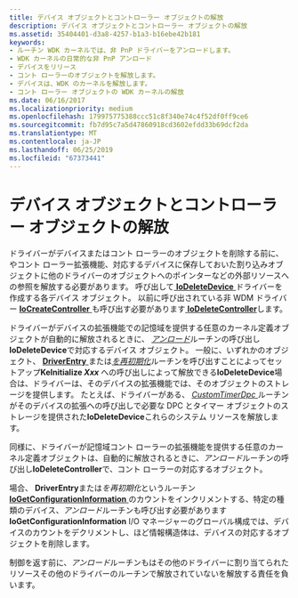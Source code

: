 ```yaml
---
title: デバイス オブジェクトとコントローラー オブジェクトの解放
description: デバイス オブジェクトとコントローラー オブジェクトの解放
ms.assetid: 35404401-d3a8-4257-b1a3-b16ebe42b181
keywords:
- ルーチン WDK カーネルでは、非 PnP ドライバーをアンロードします。
- WDK カーネルの日常的な非 PnP アンロード
- デバイスをリリース
- コント ローラーのオブジェクトを解放します。
- デバイスは、WDK のカーネルを解放します。
- コント ローラー オブジェクトの WDK カーネルの解放
ms.date: 06/16/2017
ms.localizationpriority: medium
ms.openlocfilehash: 179975775388ccc51c8f340e74c4f52df0ff9ce6
ms.sourcegitcommit: fb7d95c7a5d47860918cd3602efdd33b69dcf2da
ms.translationtype: MT
ms.contentlocale: ja-JP
ms.lasthandoff: 06/25/2019
ms.locfileid: "67373441"
---
```

# <a name="releasing-device-and-controller-objects"></a>デバイス オブジェクトとコントローラー オブジェクトの解放





ドライバーがデバイスまたはコント ローラーのオブジェクトを削除する前に、やコント ローラー拡張機能、対応するデバイスに保存しておいた割り込みオブジェクトに他のドライバーのオブジェクトへのポインターなどの外部リソースへの参照を解放する必要があります。 呼び出して[ **IoDeleteDevice** ](https://docs.microsoft.com/windows-hardware/drivers/ddi/content/wdm/nf-wdm-iodeletedevice)ドライバーを作成する各デバイス オブジェクト。 以前に呼び出されている非 WDM ドライバー [ **IoCreateController** ](https://docs.microsoft.com/windows-hardware/drivers/ddi/content/ntddk/nf-ntddk-iocreatecontroller)も呼び出す必要があります[ **IoDeleteController**](https://docs.microsoft.com/windows-hardware/drivers/ddi/content/ntddk/nf-ntddk-iodeletecontroller)します。

ドライバーがデバイスの拡張機能での記憶域を提供する任意のカーネル定義オブジェクトが自動的に解放されるときに、 [*アンロード*](https://docs.microsoft.com/windows-hardware/drivers/ddi/content/wdm/nc-wdm-driver_unload)ルーチンの呼び出し**IoDeleteDevice**で対応するデバイス オブジェクト。 一般に、いずれかのオブジェクト、 [ **DriverEntry** ](https://docs.microsoft.com/windows-hardware/drivers/ddi/content/wdm/nc-wdm-driver_initialize)または[*を再初期化*](https://docs.microsoft.com/windows-hardware/drivers/ddi/content/ntddk/nc-ntddk-driver_reinitialize)ルーチンを呼び出すことによってセットアップ**KeInitialize *Xxx*** への呼び出しによって解放できる**IoDeleteDevice**場合は、ドライバーは、そのデバイスの拡張機能では、そのオブジェクトのストレージを提供します。 たとえば、ドライバーがある、 [ *CustomTimerDpc* ](https://msdn.microsoft.com/library/windows/hardware/ff542983)ルーチンがそのデバイスの拡張への呼び出しで必要な DPC とタイマー オブジェクトのストレージを提供された**IoDeleteDevice**これらのシステム リソースを解放します。

同様に、ドライバーが記憶域コント ローラーの拡張機能を提供する任意のカーネル定義オブジェクトは、自動的に解放されるときに、*アンロード*ルーチンの呼び出し**IoDeleteController**で、コント ローラーの対応するオブジェクト。

場合、 **DriverEntry**または*を再初期化*というルーチン[ **IoGetConfigurationInformation** ](https://docs.microsoft.com/windows-hardware/drivers/ddi/content/ntddk/nf-ntddk-iogetconfigurationinformation)のカウントをインクリメントする、特定の種類のデバイス、*アンロード*ルーチンも呼び出す必要があります**IoGetConfigurationInformation** I/O マネージャーのグローバル構成では、デバイスのカウントをデクリメントし、ほど情報構造体は、デバイスの対応するオブジェクトを削除します。

制御を返す前に、*アンロード*ルーチンもはその他のドライバーに割り当てられたリソースその他のドライバーのルーチンで解放されていないを解放する責任を負います。

 

 




